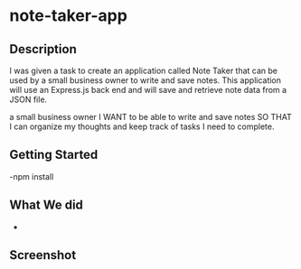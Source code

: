 # note-taker-app

## Description

I was given a task to create an application called Note Taker that can be used by a small business owner to write and save notes. This application will use an Express.js back end and will save and retrieve note data from a JSON file.

a small business owner
I WANT to be able to write and save notes
SO THAT I can organize my thoughts and keep track of tasks I need to complete.

## Getting Started

-npm install

## What We did

- 

##  Screenshot